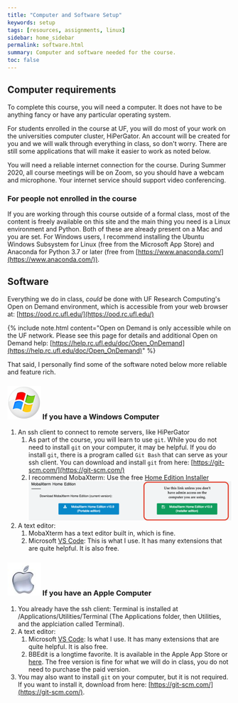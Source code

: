 ```yaml
---
title: "Computer and Software Setup"
keywords: setup
tags: [resources, assignments, linux]
sidebar: home_sidebar
permalink: software.html
summary: Computer and software needed for the course.
toc: false
---
```


## Computer requirements

To complete this course, you will need a computer. It does not have to be anything fancy or have any particular operating system.

For students enrolled in the course at UF, you will do most of your work on the universities computer cluster, HiPerGator. An account will be created for you and we will walk through everything in class, so don't worry. There are still some applications that will make it easier to work as noted below.

You will need a reliable internet connection for the course. During Summer 2020, all course meetings will be on Zoom, so you should have a webcam and microphone. Your internet service should support video conferencing.

### For people not enrolled in the course

If you are working through this course outside of a formal class, most of the content is freely available on this site and the main thing you need is a Linux environment and Python. Both of these are already present on a Mac and you are set. For Windows users, I recommend installing the Ubuntu Windows Subsystem for Linux (free from the Microsoft App Store) and Anaconda for Python 3.7 or later (free from [https://www.anaconda.com/](https://www.anaconda.com/)).

## Software

Everything we do in class, *could* be done with UF Research Computing's Open on Demand environment, which is accessible from your web browser at: [https://ood.rc.ufl.edu/](https://ood.rc.ufl.edu/)

{% include note.html content="Open on Demand is only accessible while on the UF network. Please see this page for details and additional Open on Demand help: [https://help.rc.ufl.edu/doc/Open_OnDemand](https://help.rc.ufl.edu/doc/Open_OnDemand)" %}

That said, I personally find some of the software noted below more reliable and feature rich.


### ![Windows logo](images/widows.icon_75.png) If you have a Windows Computer

1. An ssh client to connect to remote servers, like HiPerGator
   1. As part of the course, you will learn to use `git`. While you do not need to install `git` on your computer, it may be helpful. If you do install `git`, there is a program called `Git Bash` that can serve as your ssh client. You can download and install `git` from here: [https://git-scm.com/](https://git-scm.com/)
   1. I recommend MobaXterm: Use the free [Home Edition Installer](https://mobaxterm.mobatek.net/download-home-edition.html)
   ![Screenshot of MobaXterm download page indicating preference for Installer edition over Portable edition](images/mobaxterm.png)
1. A text editor:
   1. MobaXterm has a text editor built in, which is fine.
   1. Microsoft [VS Code](https://code.visualstudio.com/): This is what I use. It has many extensions that are quite helpful. It is also free.

### ![Apple logo](images/apple_logo_75.jpg) If you have an Apple Computer

1. You already have the ssh client: Terminal is installed at /Applications/Utilities/Terminal (The Applications folder, then Utilities, and the applciation called Terminal).
1. A text editor:
   1. Microsoft [VS Code](https://code.visualstudio.com/): Is what I use. It has many extensions that are quite helpful. It is also free.
   1. BBEdit is a longtime favorite. It is available in the Apple App Store or [here](http://www.barebones.com/products/bbedit/). The free version is fine for what we will do in class, you do not need to purchase the paid version.
1. You may also want to install `git` on your computer, but it is not required. If you want to install it, download from here:  [https://git-scm.com/](https://git-scm.com/).
